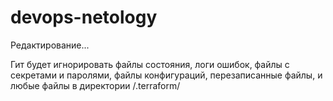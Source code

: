 # devops-netology

Редактирование...

Гит будет игнорировать файлы состояния, логи ошибок, файлы с секретами и паролями, файлы конфигураций, перезаписанные файлы, и любые файлы в директории /.terraform/